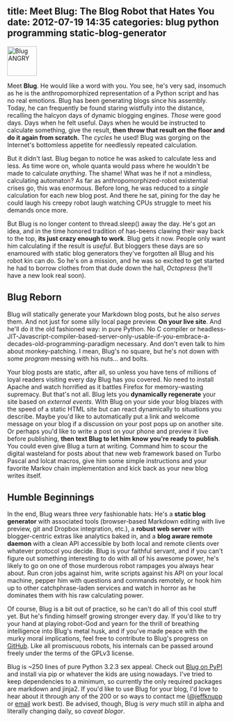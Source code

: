 title: Meet Blug: The Blog Robot that Hates You
date: 2012-07-19 14:35
categories: blug python programming static-blog-generator
---

<img src="http://www.jeffknupp.com/images/untitled.png" alt="Blug ANGRY" height="68" width="68" />

Meet **Blug**. He would like a word with you. You see, he's very sad, insomuch as he is the anthropomorphized representation of a Python script and has no real emotions. Blug has been generating blogs since his assembly. Today, he can frequently be found staring wistfully into the distance, recalling the halcyon days of dynamic blogging engines. *Those* were good days. Days when he felt useful. Days when he would be instructed to calculate something, give the result, **then throw that result on the floor and do it again from scratch.** The *cycles* he used! Blug was gorging on the Internet's bottomless appetite for needlessly repeated calculation. 

But it didn't last. Blug began to notice he was asked to calculate less and less. As time wore on, whole quanta would pass where he wouldn't be made to calculate *anything*. The shame! What was he if not a mindless, calculating automaton? As far as anthropomorphized-robot existential crises go, this was enormous. Before long, he was reduced to a *single* calculation for each new blog post. And there he sat, pining for the day he could laugh his creepy robot laugh watching CPUs struggle to meet his demands once more. 
<!--more-->

But Blug is no longer content to thread.sleep() away the day. He's got an idea, and in the time honored tradition of has-beens clawing their way back to the top, **its just crazy enough to work**. Blug gets it now. People only want him calculating if the result is *useful*. But bloggers these days are so enamoured with static blog generators they've forgotten all Blug and his robot kin can do. So he's on a mission, and he was so excited to get started he had to borrow clothes from that dude down the hall, *Octopress* (he'll have a new look real soon). 

## Blug Reborn ##

Blug will statically generate your Markdown blog posts, but he also *serves* them. And not just for some silly local page preview. **On your live site**. And he'll do it the old fashioned way: in pure Python. No C compiler or headless-JIT-Javascript-compiler-based-server-only-usable-if-you-embrace-a-decades-old-programming-paradigm necessary. And don't even talk to him about monkey-patching. I mean, Blug's no square, but he's not down with some *program* messing with his nuts... and bolts. 

Your blog posts are static, after all, so unless you have tens of millions of loyal readers visiting every day Blug has you covered. No need to install Apache and watch horrified as it battles Firefox for memory-wasting supremacy. But that's not all. Blug lets you **dynamically regenerate** your site based on *external events*. With Blug on your side your blog blazes with the speed of a static HTML site but can react dynamically to situations you describe. Maybe you'd like to automatically put a link and welcome message on your blog if a discussion on your post pops up on another site. Or perhaps you'd like to write a post on your phone and preview it live before publishing, **then text Blug to let him know you're ready to publish**. You could even give Blug a turn at writing. Command him to scour the digital wasteland for posts about that new web framework based on Turbo Pascal and lolcat macros, give him some simple instructions and your favorite Markov chain implementation and kick back as your new blog writes itself.

## Humble Beginnings ##

In the end, Blug wears three *very* fashionable hats: He's a **static blog generator** with associated tools (browser-based Markdown editing with live preview, git and Dropbox integration, etc.), a **robust web server** with blogger-centric extras like analytics baked in, and a **blog aware remote daemon** with a clean API accessible by both local and remote clients over whatever protocol you decide. Blug is your faithful servant, and if you can't figure out something interesting to do with all of his awesome power, he's likely to go on one of those murderous robot rampages you always hear about. Run cron jobs against him, write scripts against his API on your local machine, pepper him with questions and commands remotely, or hook him up to other catchphrase-laden services and watch in horror as he dominates them with his raw calculating power.

Of course, Blug is a bit out of practice, so he can't do all of this cool stuff yet. But he's finding himself growing stronger every day. If you'd like to try your hand at playing robot-God and yearn for the thrill of breathing intelligence into Blug's metal husk, and if you've made peace with the murky moral implications, feel free to contribute to Blug's progress on [GitHub](http://www.github.com/jeffknupp/blug). Like all promiscuous robots, his internals can be passed around freely under the terms of the GPLv3 license.

Blug is ~250 lines of pure Python 3.2.3 sex appeal. Check out [Blug on PyPI](http://pypi.python.org/pypi/blug) and install via pip or whatever the kids are using nowadays. I've tried to keep dependencies to a minimum, so currently the only required packages are markdown and jinja2. If you'd like to use Blug for your blog, I'd love to hear about it through any of the 200 or so ways to contact me ([@jeffknupp](http://www.twitter.com/jeffknupp) or [email](mailto:jeff@jeffknupp.com) work best). Be advised, though, Blug is *very* much still in alpha and literally changing daily, so *caveat blogor*.
